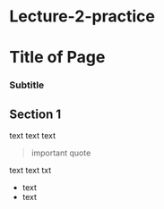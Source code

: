 # Lecture-2-practice

# Title of Page

### Subtitle

## Section 1

text text text

> important quote

text text txt

- text
- text
